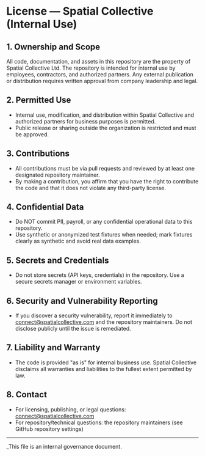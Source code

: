 # License — Spatial Collective (Internal Use)

## 1. Ownership and Scope

All code, documentation, and assets in this repository are the property of Spatial Collective Ltd. The repository is intended for internal use by employees, contractors, and authorized partners. Any external publication or distribution requires written approval from company leadership and legal.

## 2. Permitted Use

- Internal use, modification, and distribution within Spatial Collective and authorized partners for business purposes is permitted.
- Public release or sharing outside the organization is restricted and must be approved.

## 3. Contributions

- All contributions must be via pull requests and reviewed by at least one designated repository maintainer.
- By making a contribution, you affirm that you have the right to contribute the code and that it does not violate any third-party license.

## 4. Confidential Data

- Do NOT commit PII, payroll, or any confidential operational data to this repository.
- Use synthetic or anonymized test fixtures when needed; mark fixtures clearly as synthetic and avoid real data examples.

## 5. Secrets and Credentials

- Do not store secrets (API keys, credentials) in the repository. Use a secure secrets manager or environment variables.

## 6. Security and Vulnerability Reporting

- If you discover a security vulnerability, report it immediately to connect@spatialcollective.com and the repository maintainers. Do not disclose publicly until the issue is remediated.

## 7. Liability and Warranty

- The code is provided "as is" for internal business use. Spatial Collective disclaims all warranties and liabilities to the fullest extent permitted by law.

## 8. Contact

- For licensing, publishing, or legal questions: connect@spatialcollective.com
- For repository/technical questions: the repository maintainers (see GitHub repository settings)

----
_This file is an internal governance document.
